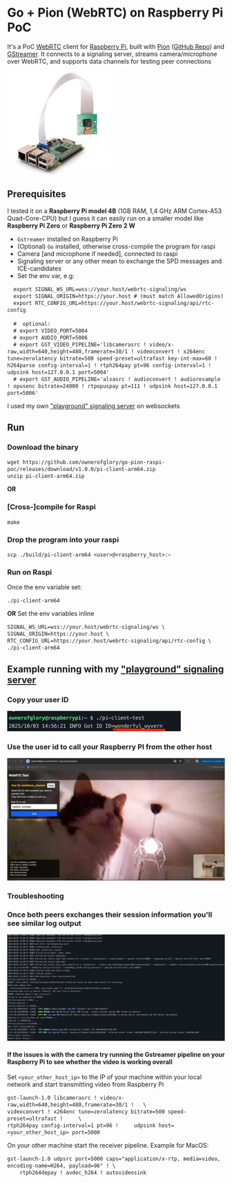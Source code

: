 # Go + Pion (WebRTC) on Raspberry Pi PoC

It's a PoC [WebRTC](https://webrtc.org/) client for [Raspberry Pi](https://www.raspberrypi.com/), built with [Pion](https://pion.ly/) ([GitHub Repo](https://github.com/pion/webrtc))
and [GStreamer](https://gstreamer.freedesktop.org/).
It connects to a signaling server, streams camera/microphone over WebRTC, and supports data channels for testing peer connections

<img src="./assets/raspi.png" height="240px">

## Prerequisites

I tested it on a **Raspberry Pi model 4B** (1GB RAM, 1,4 GHz ARM Cortex-A53 Quad-Core-CPU) but
I guess it can easily run on a smaller model like **Raspberry Pi Zero** or **Raspberry Pi Zero 2 W**

- `Gstreamer` installed on Raspberry Pi
- (Optional) `Go` installed, otherwise cross-compile the program for raspi
- Camera [and microphone if needed], connected to raspi
- Signaling server or any other mean to exchange the SPD messages and ICE-candidates
- Set the env var, e.g:
```shell
  export SIGNAL_WS_URL=wss://your.host/webrtc-signaling/ws
  export SIGNAL_ORIGIN=https://your.host # (must match AllowedOrigins)
  export RTC_CONFIG_URL=https://your.host/webrtc-signaling/api/rtc-config
  
  #  optional:
  # export VIDEO_PORT=5004
  # export AUDIO_PORT=5006
  # export GST_VIDEO_PIPELINE='libcamerasrc ! video/x-raw,width=640,height=480,framerate=30/1 ! videoconvert ! x264enc tune=zerolatency bitrate=500 speed-preset=ultrafast key-int-max=60 ! h264parse config-interval=1 ! rtph264pay pt=96 config-interval=1 ! udpsink host=127.0.0.1 port=5004'
  # export GST_AUDIO_PIPELINE='alsasrc ! audioconvert ! audioresample ! opusenc bitrate=24000 ! rtpopuspay pt=111 ! udpsink host=127.0.0.1 port=5006'
```

I used my own ["playground" signaling server](https://github.com/ownerofglory/webrtc-signaling-go) on websockets


##  Run
### Download the binary
```shell
wget https://github.com/ownerofglory/go-pion-raspi-poc/releases/download/v1.0.0/pi-client-arm64.zip
unzip pi-client-arm64.zip
```

**OR** 

### [Cross-]compile for Raspi
```shell
make
```
### Drop the program into your raspi

```shell
scp ./build/pi-client-arm64 <user>@<raspberry_host>:~
```

### Run on Raspi
Once the env variable set:
```shell
./pi-client-arm64
```

**OR**
Set the env variables inline
```shell
SIGNAL_WS_URL=wss://your.host/webrtc-signaling/ws \
SIGNAL_ORIGIN=https://your.host \
RTC_CONFIG_URL=https://your.host/webrtc-signaling/api/rtc-config \
./pi-client-arm64
```

## Example running with my  ["playground" signaling server](https://github.com/ownerofglory/webrtc-signaling-go)
### Copy your user ID
![](./assets/run.png)


### Use the user id to call your Raspberry PI from the other host
![](./assets/call.png)

### Troubleshooting
### Once both peers exchanges their session information you'll see similar log output
![](./assets/call_success.png)

#### If the issues is with the camera try running the Gstreamer pipeline on your Raspberry Pi to see whether the video is working overall

Set `<your_other_host_ip>` to the IP of your machine within your local network and start transmitting video from Raspberry Pi
```shell
gst-launch-1.0 libcamerasrc ! video/x-raw,width=640,height=480,framerate=30/1 !   \
videoconvert ! x264enc tune=zerolatency bitrate=500 speed-preset=ultrafast !     \
rtph264pay config-interval=1 pt=96 !     udpsink host=<your_other_host_ip> port=5000 
```

On your other machine start the receiver pipeline. Example for MacOS:
```shell
gst-launch-1.0 udpsrc port=5000 caps="application/x-rtp, media=video, encoding-name=H264, payload=96" ! \
    rtph264depay ! avdec_h264 ! autovideosink
```